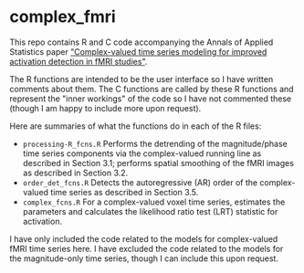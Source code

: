 # complex_fmri
This repo contains R and C code accompanying the Annals of Applied Statistics paper 
["Complex-valued time series modeling for improved activation detection in fMRI studies"](https://projecteuclid.org/euclid.aoas/1536652961).

The R functions are intended to be the user interface so I have written comments about them.  The C functions are called by these R functions and represent the "inner workings" of the code so I have not commented these (though I am happy to include more upon request).


Here are summaries of what the functions do in each of the R files:

* `processing-R_fcns.R` Performs the detrending of the magnitude/phase time series components via the complex-valued running line as described in Section 3.1; performs spatial smoothing of the fMRI images as described in Section 3.2.
* `order_det_fcns.R` Detects the autoregressive (AR) order of the complex-valued time series as described in Section 3.5.
* `complex_fcns.R` For a complex-valued voxel time series, estimates the parameters and calculates the likelihood ratio test (LRT) statistic for activation.

I have only included the code related to the models for complex-valued fMRI time series here.  I have excluded the code related to the models for the magnitude-only time series, though I can include this upon request.
